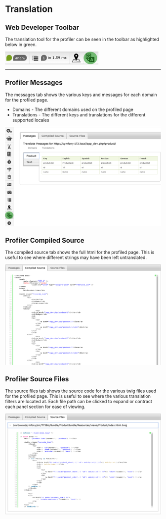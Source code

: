 Translation
===========

Web Developer Toolbar
---------------------

The translation tool for the profiler can be seen in the toolbar as highlighted below in green.

![Translation Toolbar](translate_toolbar.png)

---

Profiler Messages
--------------

The messages tab shows the various keys and messages for each domain for the profiled page.

* Domains - The different domains used on the profiled page
* Translations - The different keys and translations for the different supported locales

![Translation Profiler](translate_profiler.png)

Profiler Compiled Source
--------------

The compiled source tab shows the full html for the profiled page. This is useful to see where different strings may have been left untranslated.

![Translation Profiler](translate_profiler_compiled.png)

Profiler Source Files
--------------

The source files tab shows the source code for the various twig files used for the profiled page. This is useful to see where the various translation filters are located at. Each file path can be clicked to expand or contract each panel section for ease of viewing.

![Translation Profiler](translate_profiler_files.png)
